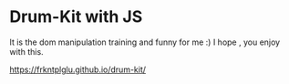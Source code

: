 # Drum-Kit with JS

It is the dom manipulation training and funny for me :) I hope , you enjoy with this.

https://frkntplglu.github.io/drum-kit/
